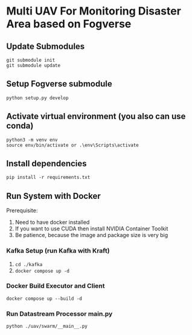 # Multi UAV For Monitoring Disaster Area based on Fogverse

## Update Submodules
```
git submodule init
git submodule update
```

## Setup Fogverse submodule
```
python setup.py develop
```

## Activate virtual environment (you also can use conda)
```
python3 -m venv env
source env/bin/activate or .\env\Scripts\activate
```

## Install dependencies
```
pip install -r requirements.txt
```

## Run System with Docker
Prerequisite:
1. Need to have docker installed
2. If you want to use CUDA then install NVIDIA Container Toolkit
3. Be patience, because the image and package size is very big

### Kafka Setup (run Kafka with Kraft)
1. `cd ./kafka`
2. `docker compose up -d`

### Docker Build Executor and Client
```
docker compose up --build -d 
```
### Run Datastream Processor main.py
```
python ./uav/swarm/__main__.py
```